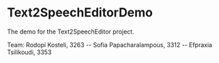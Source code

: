 # Text2SpeechEditorDemo
The demo for the Text2SpeechEditor project.

Team:
Rodopi Kosteli, 3263 -- Sofia Papacharalampous, 3312 -- Efpraxia Tsilikoudi, 3353
